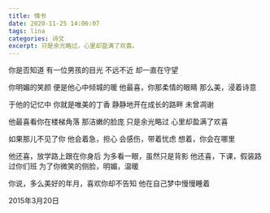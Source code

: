 ```yaml
---
title: 情书
date: 2020-11-25 14:06:07
tags: lina
categories: 诗文
excerpt: 只是余光略过，心里却盈满了欢喜。
---
```

你是否知道
有一位男孩的目光
不远不近
却一直在守望

你明媚的笑颜
便是他心中倾城的暖
他最喜，你那柔情的眼睛
那么美，浸着诗意

于他的记忆中
你就是唯美的丁香
静静地开在成长的路畔
未曾凋谢

他最喜看你在楼梯角落
那洁嫩的脸庞
只是余光略过
心里却盈满了欢喜

如果那儿不见了你
他会着急，担心
会感伤，带着忧虑
想着，你会在哪里

他还喜，放学路上跟在你身后
为多看一眼，虽然只是背影
他还喜，下课，假装路过你们班
为了你微笑的侧脸，明媚，温暖

你说，多么美好的年月，喜欢你却不告知
他在自己梦中慢慢睡着

2015年3月20日
